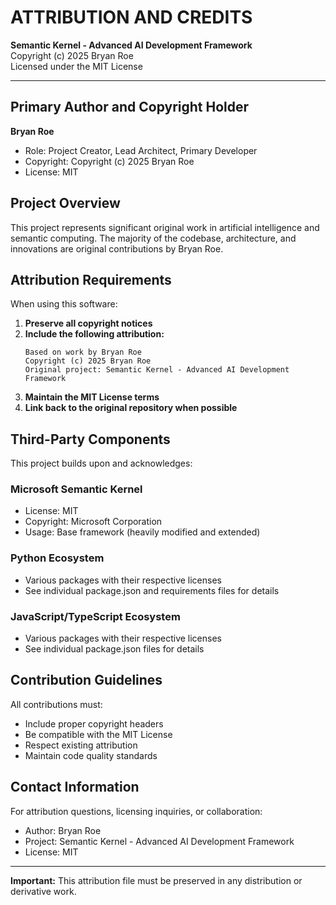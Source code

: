 # ATTRIBUTION AND CREDITS

**Semantic Kernel - Advanced AI Development Framework**  
Copyright (c) 2025 Bryan Roe  
Licensed under the MIT License

---

## Primary Author and Copyright Holder

**Bryan Roe**
- Role: Project Creator, Lead Architect, Primary Developer
- Copyright: Copyright (c) 2025 Bryan Roe
- License: MIT

## Project Overview

This project represents significant original work in artificial intelligence and semantic computing. The majority of the codebase, architecture, and innovations are original contributions by Bryan Roe.

## Attribution Requirements

When using this software:

1. **Preserve all copyright notices**
2. **Include the following attribution:**
   ```
   Based on work by Bryan Roe
   Copyright (c) 2025 Bryan Roe
   Original project: Semantic Kernel - Advanced AI Development Framework
   ```
3. **Maintain the MIT License terms**
4. **Link back to the original repository when possible**

## Third-Party Components

This project builds upon and acknowledges:

### Microsoft Semantic Kernel
- License: MIT
- Copyright: Microsoft Corporation
- Usage: Base framework (heavily modified and extended)

### Python Ecosystem
- Various packages with their respective licenses
- See individual package.json and requirements files for details

### JavaScript/TypeScript Ecosystem
- Various packages with their respective licenses
- See individual package.json files for details

## Contribution Guidelines

All contributions must:
- Include proper copyright headers
- Be compatible with the MIT License
- Respect existing attribution
- Maintain code quality standards

## Contact Information

For attribution questions, licensing inquiries, or collaboration:
- Author: Bryan Roe
- Project: Semantic Kernel - Advanced AI Development Framework
- License: MIT

---

**Important:** This attribution file must be preserved in any distribution or derivative work.
